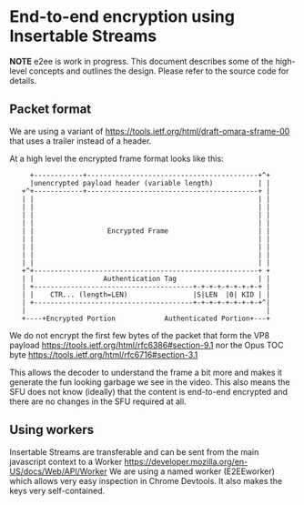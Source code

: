 # End-to-end encryption using Insertable Streams

**NOTE** e2ee is work in progress.
This document describes some of the high-level concepts and outlines the design.
Please refer to the source code for details.

## Packet format
We are using a variant of
  https://tools.ietf.org/html/draft-omara-sframe-00
that uses a trailer instead of a header.

At a high level the encrypted frame format looks like this:
```
     +------------+------------------------------------------+^+
     |unencrypted payload header (variable length)           | |
   +^+------------+------------------------------------------+ |
   | |                                                       | |
   | |                                                       | |
   | |                                                       | |
   | |                                                       | |
   | |                  Encrypted Frame                      | |
   | |                                                       | |
   | |                                                       | |
   | |                                                       | |
   | |                                                       | |
   +^+-------------------------------------------------------+ +
   | |                 Authentication Tag                    | |
   | +---------------------------------------+-+-+-+-+-+-+-+-+ |
   | |    CTR... (length=LEN)                |S|LEN  |0| KID | |
   | +---------------------------------------+-+-+-+-+-+-+-+-+^|
   |                                                           |
   +----+Encrypted Portion            Authenticated Portion+---+
```


We do not encrypt the first few bytes of the packet that form the VP8 payload
  https://tools.ietf.org/html/rfc6386#section-9.1
nor the Opus TOC byte
  https://tools.ietf.org/html/rfc6716#section-3.1

This allows the decoder to understand the frame a bit more and makes it generate the fun looking garbage we see in the video.
This also means the SFU does not know (ideally) that the content is end-to-end encrypted and there are no changes in the SFU required at all.


## Using workers

Insertable Streams are transferable and can be sent from the main javascript context to a Worker
  https://developer.mozilla.org/en-US/docs/Web/API/Worker
We are using a named worker (E2EEworker) which allows very easy inspection in Chrome Devtools.
It also makes the keys very self-contained.
